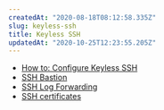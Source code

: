 ```yaml
---
createdAt: "2020-08-18T08:12:58.335Z"
slug: keyless-ssh
title: Keyless SSH
updatedAt: "2020-10-25T12:23:55.205Z"
---
```


-   [How to: Configure Keyless SSH](doc:how-to-configure-ssh)
-   [SSH Bastion](doc:ssh-bastion)
-   [SSH Log Forwarding](doc:ssh-log-forwarding)
-   [SSH certificates](doc:ssh-certificates)

